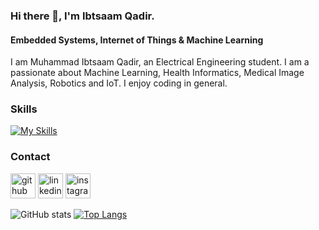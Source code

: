 ### Hi there 👋, I'm Ibtsaam Qadir.
#### Embedded Systems, Internet of Things & Machine Learning
I am Muhammad Ibtsaam Qadir, an Electrical Engineering student. I am a passionate about Machine Learning, Health Informatics, Medical Image Analysis, Robotics and IoT. I enjoy coding in general.


### Skills
[![My Skills](https://skillicons.dev/icons?i=arduino,c,cpp,matlab,py,pytorch,tensorflow,gcp,vscode&perline=10)](https://skillicons.dev)


### Contact
[<img src='https://cdn.jsdelivr.net/npm/simple-icons@3.0.1/icons/github.svg' alt='github' height='40'>](https://github.com/ibtsaamqadir)  [<img src='https://cdn.jsdelivr.net/npm/simple-icons@3.0.1/icons/linkedin.svg' alt='linkedin' height='40'>](https://www.linkedin.com/in/muhammadibtsaamqadir/)  [<img src='https://cdn.jsdelivr.net/npm/simple-icons@3.0.1/icons/instagram.svg' alt='instagram' height='40'>](https://www.instagram.com/ibtsaamqadir/)  



![GitHub stats](https://github-readme-stats.vercel.app/api?username=ibtsaamqadir&show_icons=true)  [![Top Langs](https://github-readme-stats.vercel.app/api/top-langs/?username=ibtsaamqadir)](https://github.com/anuraghazra/github-readme-stats) 

